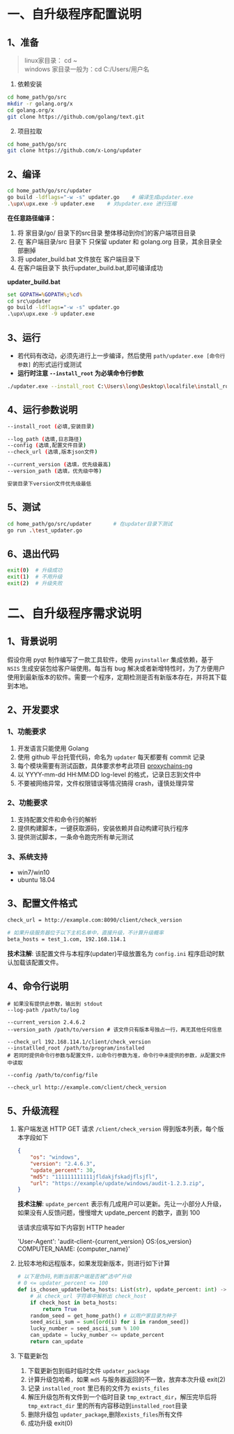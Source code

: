 # 一、自升级程序配置说明


## 1、准备

> linux家目录：  cd ~  
> windows 家目录一般为：cd C:/Users/用户名  

1. 依赖安装

```bash
cd home_path/go/src
mkdir -r golang.org/x
cd golang.org/x
git clone https://github.com/golang/text.git   
```
2. 项目拉取

```bash
cd home_path/go/src
git clone https://github.com/x-Long/updater
```

## 2、编译

```bash
cd home_path/go/src/updater
go build -ldflags="-w -s" updater.go	# 编译生成updater.exe
.\upx\upx.exe -9 updater.exe	# 对updater.exe 进行压缩
```
**在任意路径编译：**

1. 将 家目录/go/  目录下的src目录 整体移动到你们的客户端项目目录
2. 在 客户端目录/src 目录下 只保留 updater 和 golang.org 目录，其余目录全部删掉
3. 将 updater_build.bat 文件放在 客户端目录下 
4. 在客户端目录下 执行updater_build.bat,即可编译成功

**updater_build.bat**
```cmd
set GOPATH=%GOPATH%;%cd%
cd src\updater
go build -ldflags="-w -s" updater.go
.\upx\upx.exe -9 updater.exe
```


## 3、运行
 

- 若代码有改动，必须先进行上一步编译，然后使用  ```path/updater.exe [命令行参数]``` 的形式运行或测试
- **运行时注意 ```--install_root``` 为必填命令行参数**

```bash
./updater.exe --install_root C:\Users\long\Desktop\localfile\install_root
```
## 4、运行参数说明

```bash
--install_root (必填,安装目录)

--log_path (选填,日志路径)
--config (选填,配置文件目录)
--check_url (选填,版本json文件)

--current_version (选填，优先级最高)
--version_path (选填，优先级中等)

安装目录下version文件优先级最低
```
## 5、测试

```bash
cd home_path/go/src/updater       # 在updater目录下测试
go run .\test_updater.go
```

## 6、退出代码

```bash
exit(0)  # 升级成功
exit(1)  # 不用升级
exit(2)  # 升级失败
```

# 二、自升级程序需求说明

## 1、背景说明

假设你用 pyqt 制作编写了一款工具软件，使用 `pyinstaller` 集成依赖，基于 `NSIS` 生成安装包给客户端使用。每当有 bug 解决或者新增特性时，为了方便用户使用到最新版本的软件。需要一个程序，定期检测是否有新版本存在，并将其下载到本地。

## 2、开发要求

### 1、功能要求

1. 开发语言只能使用 Golang 
1. 使用 github 平台托管代码，命名为 `updater` 每天都要有 commit 记录
1. 每个模块需要有测试函数，具体要求参考此项目 [proxychains-ng](https://github.com/rofl0r/proxychains-ng/tree/master/tests)
1. 以 YYYY-mm-dd HH:MM:DD log-level 的格式，记录日志到文件中
1. 不要被网络异常，文件权限错误等情况搞得 crash，谨慎处理异常

### 2、功能要求

1. 支持配置文件和命令行的解析
2. 提供构建脚本，一键获取源码，安装依赖并自动构建可执行程序
3. 提供测试脚本，一条命令跑完所有单元测试

### 3、系统支持
-  win7/win10
-  ubuntu 18.04 

## 3、配置文件格式

```sh
check_url = http://example.com:8090/client/check_version

# 如果升级服务器位于以下主机名单中，直接升级，不计算升级概率
beta_hosts = test_1.com, 192.168.114.1
```

**技术注解**: 该配置文件与本程序(updater)平级放置名为 `config.ini` 程序启动时默认加载该配置文件。


## 4、命令行说明

```shell
# 如果没有提供此参数，输出到 stdout
--log-path /path/to/log

--current_version 2.4.6.2
--version_path /path/to/version # 该文件只有版本号独占一行，再无其他任何信息

--check_url 192.168.114.1/client/check_version
--instatlled_root /path/to/program/installed
# 若同时提供命令行参数与配置文件，以命令行参数为准，命令行中未提供的参数，从配置文件中读取

--config /path/to/config/file

--check_url http://example.com/client/check_version
```

## 5、升级流程

1. 客户端发送 HTTP GET 请求 `/client/check_version` 得到版本列表，每个版本字段如下
	```json
	{
		"os": "windows",
		"version": "2.4.6.3",
		"update_percent": 30,
		"md5": "111111111111jfldakjfskadjflsjfl",
		"url": "https://example/update/windows/audit-1.2.3.zip",
	}
	```
	**技术注解**: `update_percent` 表示有几成用户可以更新。先让一小部分人升级，如果没有人反馈问题，慢慢增大 update_percent 的数字，直到 100

	该请求应填写如下内容到 HTTP header

	'User-Agent': 'audit-client-{current_version} OS:{os_version} COMPUTER_NAME: {computer_name}'
	
2. 比较本地和远程版本，如果发现新版本，则进行如下计算
	```python
	# 以下是伪码,判断当前客户端是否被“选中”升级
	# 0 <= updater_percent <= 100
	def is_chosen_update(beta_hosts: List(str), update_percent: int) -> bool:
		# 从 check_url 字符串中解析出 check_host
	    if check_host in beta_hosts:
	        return True
		random_seed = get_home_path() # 以用户家目录为种子
	    seed_ascii_sum = sum([ord(i) for i in random_seed])
	    lucky_number = seed_ascii_sum % 100
	    can_update = lucky_number <= update_percent
	    return can_update
	```
	
3. 下载更新包
	1. 下载更新包到临时临时文件 `updater_package`
	2. 计算升级包哈希，如果 `md5` 与服务器返回的不一致，放弃本次升级 exit(2)
	3. 记录 `installed_root` 里已有的文件为 `exists_files`
	4. 解压升级包所有文件到一个临时目录 `tmp_extract_dir`，解压完毕后将`tmp_extract_dir` 里的所有内容移动到`installed_root`目录
	5. 删除升级包 `updater_package`,删除`exists_files`所有文件
	6. 成功升级 exit(0)

